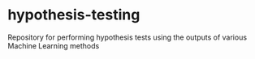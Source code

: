 # hypothesis-testing
Repository for performing hypothesis tests using the outputs of various Machine Learning methods
